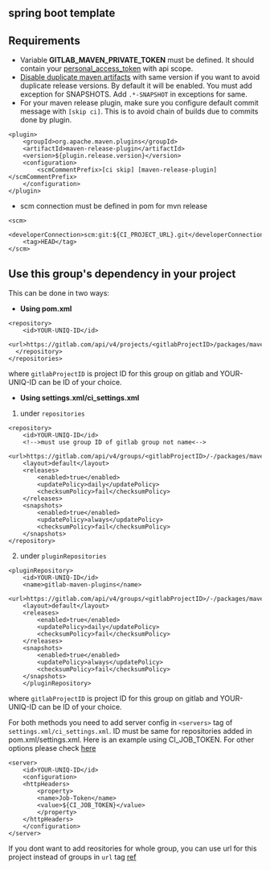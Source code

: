 ## spring boot template

## Requirements
* Variable **GITLAB_MAVEN_PRIVATE_TOKEN** must be defined. It should contain your [personal_access_token](https://docs.gitlab.com/ee/user/profile/personal_access_tokens.html) with api scope.
* [Disable duplicate maven artifacts](https://docs.gitlab.com/ee/user/packages/maven_repository/index.html#do-not-allow-duplicate-maven-packages) with same version if you want to avoid duplicate release versions. By default it will be enabled. You must add exception for SNAPSHOTS. Add `.*-SNAPSHOT` in exceptions for same.
* For your maven release plugin, make sure you configure default commit message with `[skip ci]`. This is to avoid chain of builds due to commits done by plugin.
```
<plugin>
    <groupId>org.apache.maven.plugins</groupId>
    <artifactId>maven-release-plugin</artifactId>
    <version>${plugin.release.version}</version>
    <configuration>
        <scmCommentPrefix>[ci skip] [maven-release-plugin]</scmCommentPrefix>
    </configuration>
</plugin>
```
* scm connection must be defined in pom for mvn release
```
<scm>
    <developerConnection>scm:git:${CI_PROJECT_URL}.git</developerConnection>
    <tag>HEAD</tag>
</scm>
```

## Use this group's dependency in your project
This can be done in two ways:
* **Using pom.xml** 
```
<repository>
    <id>YOUR-UNIQ-ID</id>
    <url>https://gitlab.com/api/v4/projects/<gitlabProjectID>/packages/maven</url>
  </repository>
</repositories>
```
where `gitlabProjectID` is project ID for this group on gitlab and YOUR-UNIQ-ID can be ID of your choice.

* **Using settings.xml/ci_settings.xml**
1. under `repositories`
```
<repository>
    <id>YOUR-UNIQ-ID</id>
    <!-->must use group ID of gitlab group not name<-->       
    <url>https://gitlab.com/api/v4/groups/<gitlabProjectID>/-/packages/maven</url>
    <layout>default</layout>
    <releases>
        <enabled>true</enabled>
        <updatePolicy>daily</updatePolicy>
        <checksumPolicy>fail</checksumPolicy>
    </releases>
    <snapshots>
        <enabled>true</enabled>
        <updatePolicy>always</updatePolicy>
        <checksumPolicy>fail</checksumPolicy>
    </snapshots>
</repository>
```
2. under `pluginRepositories`
```
<pluginRepository>
    <id>YOUR-UNIQ-ID</id> 
    <name>gitlab-maven-plugins</name>
    <url>https://gitlab.com/api/v4/groups/<gitlabProjectID>/-/packages/maven</url>
    <layout>default</layout>
    <releases>
        <enabled>true</enabled>
        <updatePolicy>daily</updatePolicy>
        <checksumPolicy>fail</checksumPolicy>
    </releases>
    <snapshots>
        <enabled>true</enabled>
        <updatePolicy>always</updatePolicy>
        <checksumPolicy>fail</checksumPolicy>
    </snapshots>
    </pluginRepository>
```

where `gitlabProjectID` is project ID for this group on gitlab and YOUR-UNIQ-ID can be ID of your choice.

For both methods you need to add server config in `<servers>` tag of `settings.xml/ci_settings.xml`.
ID must be same for repositories added in pom.xml/settings.xml.
Here is an example using CI_JOB_TOKEN.
For other options please check [here](https://docs.gitlab.com/ee/user/packages/maven_repository/index.html#authenticate-to-the-package-registry-with-maven)
```
<server>
    <id>YOUR-UNIQ-ID</id>
    <configuration>
    <httpHeaders>
        <property>
        <name>Job-Token</name>
        <value>${CI_JOB_TOKEN}</value>
        </property>
    </httpHeaders>
    </configuration>
</server>
```
If you dont want to add reositories for whole group, you can use url for this project instead of groups in `url` tag
[ref](https://docs.gitlab.com/ee/user/packages/maven_repository/index.html#project-level-maven-endpoint)
